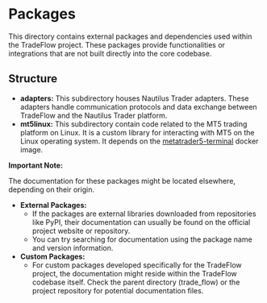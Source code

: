 # Packages

This directory contains external packages and dependencies used within the TradeFlow project. These packages provide functionalities or integrations that are not built directly into the core codebase.

## Structure

- **adapters:** This subdirectory houses Nautilus Trader adapters. These adapters handle communication protocols and data exchange between TradeFlow and the Nautilus Trader platform.
- **mt5linux:** This subdirectory contain code related to the MT5 trading platform on Linux. It is a custom library for interacting with MT5 on the Linux operating system. It depends on the [metatrader5-terminal](https://github.com/fortesenselabs/trade_flow/pkgs/container/metatrader5-terminal) docker image.

**Important Note:**

The documentation for these packages might be located elsewhere, depending on their origin.

- **External Packages:**
  - If the packages are external libraries downloaded from repositories like PyPI, their documentation can usually be found on the official project website or repository.
  - You can try searching for documentation using the package name and version information.
- **Custom Packages:**
  - For custom packages developed specifically for the TradeFlow project, the documentation might reside within the TradeFlow codebase itself. Check the parent directory (trade_flow) or the project repository for potential documentation files.
